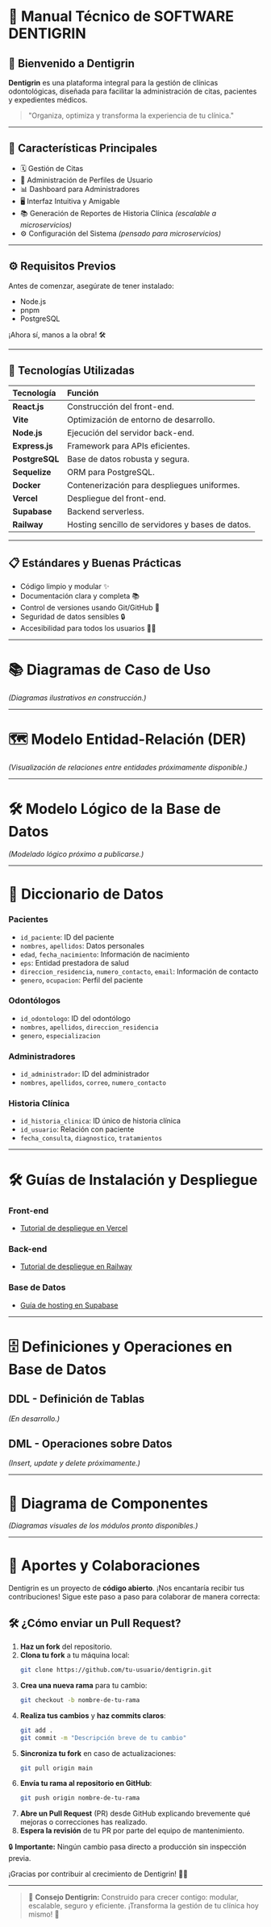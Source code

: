
# 🦷 Manual Técnico de **SOFTWARE DENTIGRIN**

## 🎯 Bienvenido a Dentigrin

**Dentigrin** es una plataforma integral para la gestión de clínicas odontológicas, diseñada para facilitar la administración de citas, pacientes y expedientes médicos.

> "Organiza, optimiza y transforma la experiencia de tu clínica."

---

## 🚀 Características Principales

- 🗓️ Gestión de Citas
- 👤 Administración de Perfiles de Usuario
- 📊 Dashboard para Administradores
- 🖥️ Interfaz Intuitiva y Amigable
- 📚 Generación de Reportes de Historia Clínica *(escalable a microservicios)*
- ⚙️ Configuración del Sistema *(pensado para microservicios)*

---

## ⚙️ Requisitos Previos

Antes de comenzar, asegúrate de tener instalado:

- Node.js
- pnpm
- PostgreSQL

¡Ahora sí, manos a la obra! 🛠️

---

## 🧩 Tecnologías Utilizadas

| Tecnología | Función |
|:-----------|:--------|
| **React.js** | Construcción del front-end. |
| **Vite** | Optimización de entorno de desarrollo. |
| **Node.js** | Ejecución del servidor back-end. |
| **Express.js** | Framework para APIs eficientes. |
| **PostgreSQL** | Base de datos robusta y segura. |
| **Sequelize** | ORM para PostgreSQL. |
| **Docker** | Contenerización para despliegues uniformes. |
| **Vercel** | Despliegue del front-end. |
| **Supabase** | Backend serverless. |
| **Railway** | Hosting sencillo de servidores y bases de datos. |

---

## 📋 Estándares y Buenas Prácticas

- Código limpio y modular ✨
- Documentación clara y completa 📚
- Control de versiones usando Git/GitHub 🔗
- Seguridad de datos sensibles 🔒
- Accesibilidad para todos los usuarios 🧑‍💻

---

# 📚 Diagramas de Caso de Uso

*(Diagramas ilustrativos en construcción.)*

---

# 🗺️ Modelo Entidad-Relación (DER)

*(Visualización de relaciones entre entidades próximamente disponible.)*

---

# 🛠️ Modelo Lógico de la Base de Datos

*(Modelado lógico próximo a publicarse.)*

---

# 📖 Diccionario de Datos

### Pacientes
- `id_paciente`: ID del paciente
- `nombres`, `apellidos`: Datos personales
- `edad`, `fecha_nacimiento`: Información de nacimiento
- `eps`: Entidad prestadora de salud
- `direccion_residencia`, `numero_contacto`, `email`: Información de contacto
- `genero`, `ocupacion`: Perfil del paciente

### Odontólogos
- `id_odontologo`: ID del odontólogo
- `nombres`, `apellidos`, `direccion_residencia`
- `genero`, `especializacion`

### Administradores
- `id_administrador`: ID del administrador
- `nombres`, `apellidos`, `correo`, `numero_contacto`

### Historia Clínica
- `id_historia_clinica`: ID único de historia clínica
- `id_usuario`: Relación con paciente
- `fecha_consulta`, `diagnostico`, `tratamientos`

---

# 🛠️ Guías de Instalación y Despliegue

### Front-end
- [Tutorial de despliegue en Vercel](https://youtu.be/fZa0_OML1Zc)

### Back-end
- [Tutorial de despliegue en Railway](https://youtu.be/_qMEFWmKr_I)

### Base de Datos
- [Guía de hosting en Supabase](https://youtu.be/kiQ0TeclesA)

---

# 🗄️ Definiciones y Operaciones en Base de Datos

## DDL - Definición de Tablas

*(En desarrollo.)*

## DML - Operaciones sobre Datos

*(Insert, update y delete próximamente.)*

---

# 🧩 Diagrama de Componentes

*(Diagramas visuales de los módulos pronto disponibles.)*

---

# 🤝 Aportes y Colaboraciones

Dentigrin es un proyecto de **código abierto**. ¡Nos encantaría recibir tus contribuciones! Sigue este paso a paso para colaborar de manera correcta:

## 🛠️ ¿Cómo enviar un Pull Request?

1. **Haz un fork** del repositorio.
2. **Clona tu fork** a tu máquina local:
   ```bash
   git clone https://github.com/tu-usuario/dentigrin.git
   ```
3. **Crea una nueva rama** para tu cambio:
   ```bash
   git checkout -b nombre-de-tu-rama
   ```
4. **Realiza tus cambios** y **haz commits claros**:
   ```bash
   git add .
   git commit -m "Descripción breve de tu cambio"
   ```
5. **Sincroniza tu fork** en caso de actualizaciones:
   ```bash
   git pull origin main
   ```
6. **Envía tu rama al repositorio en GitHub**:
   ```bash
   git push origin nombre-de-tu-rama
   ```
7. **Abre un Pull Request** (PR) desde GitHub explicando brevemente qué mejoras o correcciones has realizado.
8. **Espera la revisión** de tu PR por parte del equipo de mantenimiento.

🔒 **Importante:** Ningún cambio pasa directo a producción sin inspección previa.

¡Gracias por contribuir al crecimiento de Dentigrin! 💙🦷

---

> 🚀 **Consejo Dentigrin:** Construido para crecer contigo: modular, escalable, seguro y eficiente. ¡Transforma la gestión de tu clínica hoy mismo! 🦷
